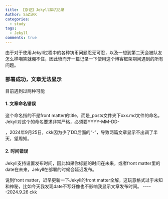 ```yaml
---
title: 【杂记】Jekyll踩坑记录
Author: SaZiKK
categories:
  - study
tags:
  - Jekyll
comments: true
---
```


由于对于使用Jekyll过程中的各种铸币问题忍无可忍，以及一想到第二天会被队友怎么样嘲笑就绷不住，因此愤而开一篇记录一下使用这个博客框架期间遇到的所有问题。

### 部署成功，文章无法显示
目前遇到过两种可能
#### 1. 文章命名错误
这个命名指的不是front matter的title，而是_posts文件夹下xxx.md文件的命名。Jekyll对这个的命名要求非常严格，必须要YYYY-MM-DD-<article name>，2024年9月25日，ckk因为少了DD后面的“-”，导致两篇文章显示不出调了半天，望周知。
#### 2. 时间错误
Jekyll支持设置发布时间，因此如果你标题的时间在未来，或者front matter里的date在未来，Jekyll在部署的时候会延迟发布。

说到front matter，迟早更新一下Jekyll的front matter全解，这玩意格式过于未知和神秘，比如今天我发现date不写好像也不影响我显示文章发布时间。
              -----2024.9.26 ckk
              